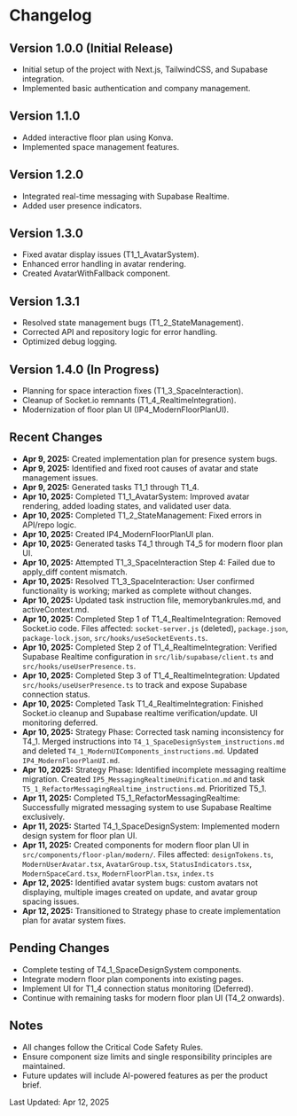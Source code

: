 # Changelog

## Version 1.0.0 (Initial Release)
- Initial setup of the project with Next.js, TailwindCSS, and Supabase integration.
- Implemented basic authentication and company management.

## Version 1.1.0
- Added interactive floor plan using Konva.
- Implemented space management features.

## Version 1.2.0
- Integrated real-time messaging with Supabase Realtime.
- Added user presence indicators.

## Version 1.3.0
- Fixed avatar display issues (T1_1_AvatarSystem).
- Enhanced error handling in avatar rendering.
- Created AvatarWithFallback component.

## Version 1.3.1
- Resolved state management bugs (T1_2_StateManagement).
- Corrected API and repository logic for error handling.
- Optimized debug logging.

## Version 1.4.0 (In Progress)
- Planning for space interaction fixes (T1_3_SpaceInteraction).
- Cleanup of Socket.io remnants (T1_4_RealtimeIntegration).
- Modernization of floor plan UI (IP4_ModernFloorPlanUI).

## Recent Changes
- **Apr 9, 2025:** Created implementation plan for presence system bugs.
- **Apr 9, 2025:** Identified and fixed root causes of avatar and state management issues.
- **Apr 9, 2025:** Generated tasks T1_1 through T1_4.
- **Apr 10, 2025:** Completed T1_1_AvatarSystem: Improved avatar rendering, added loading states, and validated user data.
- **Apr 10, 2025:** Completed T1_2_StateManagement: Fixed errors in API/repo logic.
- **Apr 10, 2025:** Created IP4_ModernFloorPlanUI plan.
- **Apr 10, 2025:** Generated tasks T4_1 through T4_5 for modern floor plan UI.
- **Apr 10, 2025:** Attempted T1_3_SpaceInteraction Step 4: Failed due to apply_diff content mismatch.
- **Apr 10, 2025:** Resolved T1_3_SpaceInteraction: User confirmed functionality is working; marked as complete without changes.
- **Apr 10, 2025:** Updated task instruction file, memorybankrules.md, and activeContext.md.
- **Apr 10, 2025:** Completed Step 1 of T1_4_RealtimeIntegration: Removed Socket.io code. Files affected: `socket-server.js` (deleted), `package.json`, `package-lock.json`, `src/hooks/useSocketEvents.ts`.
- **Apr 10, 2025:** Completed Step 2 of T1_4_RealtimeIntegration: Verified Supabase Realtime configuration in `src/lib/supabase/client.ts` and `src/hooks/useUserPresence.ts`.
- **Apr 10, 2025:** Completed Step 3 of T1_4_RealtimeIntegration: Updated `src/hooks/useUserPresence.ts` to track and expose Supabase connection status.
- **Apr 10, 2025:** Completed Task T1_4_RealtimeIntegration: Finished Socket.io cleanup and Supabase realtime verification/update. UI monitoring deferred.
- **Apr 10, 2025:** Strategy Phase: Corrected task naming inconsistency for T4_1. Merged instructions into `T4_1_SpaceDesignSystem_instructions.md` and deleted `T4_1_ModernUIComponents_instructions.md`. Updated `IP4_ModernFloorPlanUI.md`.
- **Apr 10, 2025:** Strategy Phase: Identified incomplete messaging realtime migration. Created `IP5_MessagingRealtimeUnification.md` and task `T5_1_RefactorMessagingRealtime_instructions.md`. Prioritized T5_1.
- **Apr 11, 2025:** Completed T5_1_RefactorMessagingRealtime: Successfully migrated messaging system to use Supabase Realtime exclusively.
- **Apr 11, 2025:** Started T4_1_SpaceDesignSystem: Implemented modern design system for floor plan UI.
- **Apr 11, 2025:** Created components for modern floor plan UI in `src/components/floor-plan/modern/`. Files affected: `designTokens.ts`, `ModernUserAvatar.tsx`, `AvatarGroup.tsx`, `StatusIndicators.tsx`, `ModernSpaceCard.tsx`, `ModernFloorPlan.tsx`, `index.ts`
- **Apr 12, 2025:** Identified avatar system bugs: custom avatars not displaying, multiple images created on update, and avatar group spacing issues.
- **Apr 12, 2025:** Transitioned to Strategy phase to create implementation plan for avatar system fixes.

## Pending Changes
- Complete testing of T4_1_SpaceDesignSystem components.
- Integrate modern floor plan components into existing pages.
- Implement UI for T1_4 connection status monitoring (Deferred).
- Continue with remaining tasks for modern floor plan UI (T4_2 onwards).

## Notes
- All changes follow the Critical Code Safety Rules.
- Ensure component size limits and single responsibility principles are maintained.
- Future updates will include AI-powered features as per the product brief.

Last Updated: Apr 12, 2025
